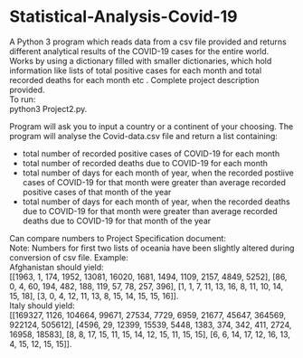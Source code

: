 # Statistical-Analysis-Covid-19
A Python 3 program which reads data from a csv file provided and returns different analytical results of the COVID-19 cases for the entire world. Works by using a dictionary filled with smaller dictionaries, which hold information like lists of total positive cases for each month and total recorded deaths for each month etc . Complete project description provided.   
To run:        
python3 Project2.py. 
  
Program will ask you to input a country or a continent of your choosing. The program will analyse the Covid-data.csv file and return a list containing:
  - total number of recorded positive cases of COVID-19 for each month
  - total number of recorded deaths due to COVID-19 for each month
  - total number of days for each month of year, when the recorded postiive cases of COVID-19 for that month were greater than average recorded positive cases of that month of the year
  - total number of days for each month of year, when the recorded deaths due to COVID-19 for that month were greater than average recorded deaths due to COVID-19 for that month of the year
  
Can compare numbers to Project Specification document:     
Note: Numbers for first two lists of oceania have been slightly altered during conversion of csv file. 
Example:  
Afghanistan should yield:  
[[1963, 1, 174, 1952, 13081, 16020, 1681, 1494, 1109, 2157, 4849, 5252], [86, 0, 4, 60, 194, 482, 188, 119, 57, 78, 257, 396], [1, 1, 7, 11, 13, 16, 8, 11, 10, 14, 15, 18], [3, 0, 4, 12, 11, 13, 8, 15, 14, 15, 15, 16]].     
Italy should yield:     
[[169327, 1126, 104664, 99671, 27534, 7729, 6959, 21677, 45647, 364569, 922124, 505612], [4596, 29, 12399, 15539, 5448, 1383, 374, 342, 411, 2724, 16958, 18583], [8, 8, 17, 15, 11, 15, 14, 12, 15, 11, 15, 15], [6, 6, 14, 17, 12, 16, 13, 4, 15, 12, 15, 15]]. 
  
    
